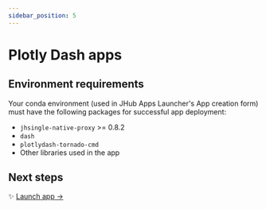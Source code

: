 ```yaml
---
sidebar_position: 5
---
```


# Plotly Dash apps

## Environment requirements

Your conda environment (used in JHub Apps Launcher's App creation form) must have the following packages for successful app deployment:

* `jhsingle-native-proxy` >= 0.8.2
* `dash`
* `plotlydash-tornado-cmd`
* Other libraries used in the app

## Next steps

:sparkles: [Launch app →](/docs/create-apps/general-app)

